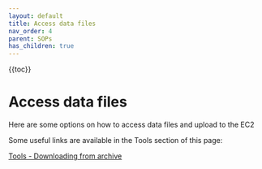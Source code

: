 ```yaml
---
layout: default
title: Access data files
nav_order: 4
parent: SOPs
has_children: true
---
```

{{toc}}

# Access data files

Here are some options on how to access data files and upload to the EC2

Some useful links are available in the Tools section of this page:

[Tools - Downloading from archive](/tools/Download_from_archives/Download_from_archives)

